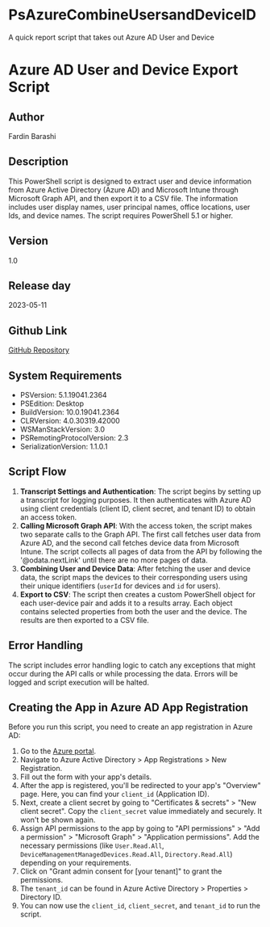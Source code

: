 # PsAzureCombineUsersandDeviceID
A quick report script that takes out Azure AD User and Device

# Azure AD User and Device Export Script

## Author
Fardin Barashi

## Description
This PowerShell script is designed to extract user and device information from Azure Active Directory (Azure AD) and Microsoft Intune through Microsoft Graph API, and then export it to a CSV file. The information includes user display names, user principal names, office locations, user Ids, and device names. The script requires PowerShell 5.1 or higher.

## Version
1.0

## Release day
2023-05-11

## Github Link
[GitHub Repository](https://github.com/fardinbarashi)

## System Requirements
- PSVersion: 5.1.19041.2364
- PSEdition: Desktop
- BuildVersion: 10.0.19041.2364
- CLRVersion: 4.0.30319.42000
- WSManStackVersion: 3.0
- PSRemotingProtocolVersion: 2.3
- SerializationVersion: 1.1.0.1

## Script Flow
1. **Transcript Settings and Authentication**: The script begins by setting up a transcript for logging purposes. It then authenticates with Azure AD using client credentials (client ID, client secret, and tenant ID) to obtain an access token.
2. **Calling Microsoft Graph API**: With the access token, the script makes two separate calls to the Graph API. The first call fetches user data from Azure AD, and the second call fetches device data from Microsoft Intune. The script collects all pages of data from the API by following the '@odata.nextLink' until there are no more pages of data.
3. **Combining User and Device Data**: After fetching the user and device data, the script maps the devices to their corresponding users using their unique identifiers (`userId` for devices and `id` for users).
4. **Export to CSV**: The script then creates a custom PowerShell object for each user-device pair and adds it to a results array. Each object contains selected properties from both the user and the device. The results are then exported to a CSV file.

## Error Handling
The script includes error handling logic to catch any exceptions that might occur during the API calls or while processing the data. Errors will be logged and script execution will be halted.

## Creating the App in Azure AD App Registration
Before you run this script, you need to create an app registration in Azure AD:
1. Go to the [Azure portal](https://portal.azure.com).
2. Navigate to Azure Active Directory > App Registrations > New Registration.
3. Fill out the form with your app's details.
4. After the app is registered, you'll be redirected to your app's "Overview" page. Here, you can find your `client_id` (Application ID).
5. Next, create a client secret by going to "Certificates & secrets" > "New client secret". Copy the `client_secret` value immediately and securely. It won't be shown again.
6. Assign API permissions to the app by going to "API permissions" > "Add a permission" > "Microsoft Graph" > "Application permissions". Add the necessary permissions (like `User.Read.All`, `DeviceManagementManagedDevices.Read.All`, `Directory.Read.All`) depending on your requirements.
7. Click on "Grant admin consent for [your tenant]" to grant the permissions.
8. The `tenant_id` can be found in Azure Active Directory > Properties > Directory ID.
9. You can now use the `client_id`, `client_secret`, and `tenant_id` to run the script.
